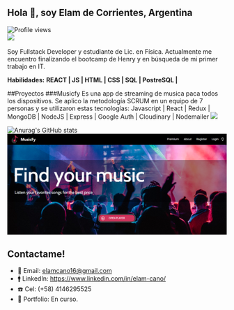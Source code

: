 ## Hola 👋, soy Elam de Corrientes, Argentina 
![Profile views](https://gpvc.arturio.dev/ElamCano)  
![](https://i.pinimg.com/564x/cf/44/d7/cf44d7919ee7114ea47fd2f83fdc86b4.jpg)

Soy Fullstack Developer y estudiante de Lic. en Física. Actualmente me encuentro finalizando el bootcamp de Henry y en búsqueda de mi primer trabajo en IT.

**Habilidades:**  **REACT | JS | HTML | CSS | SQL | PostreSQL |**

##Proyectos
###Musicfy
Es una app de streaming de musica paca todos los dispositivos. Se aplico la metodología SCRUM en un equipo de 7 personas y se utilizaron estas tecnologías:
Javascript | React | Redux | MongoDB | NodeJS | Express | Google Auth | Cloudinary | Nodemailer
![](https://i.pinimg.com/564x/cf/44/d7/cf44d7919ee7114ea47fd2f83fdc86b4.jpg)

![Anurag's GitHub stats](https://github-readme-stats.vercel.app/api?username=ElamCano&show_icons=true&theme=darcula)
![musicfy](/musicfy.png)
## Contactame!
- 📩 Email: elamcano16@gmail.com
- 🚹 LinkedIn: https://www.linkedin.com/in/elam-cano/
- ☎️ Cel: (+58) 4146295525
- 🚀 Portfolio: En curso.

